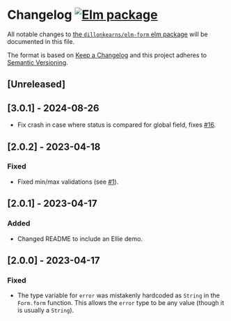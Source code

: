 # Changelog [![Elm package](https://img.shields.io/elm-package/v/dillonkearns/elm-form.svg)](https://package.elm-lang.org/packages/dillonkearns/elm-form/latest/)

All notable changes to
[the `dillonkearns/elm-form` elm package](http://package.elm-lang.org/packages/dillonkearns/elm-form/latest)
will be documented in this file.

The format is based on [Keep a Changelog](http://keepachangelog.com/en/1.0.0/)
and this project adheres to
[Semantic Versioning](http://semver.org/spec/v2.0.0.html).

## [Unreleased]

## [3.0.1] - 2024-08-26

- Fix crash in case where status is compared for global field, fixes [#16](https://github.com/dillonkearns/elm-form/issues/16).

## [2.0.2] - 2023-04-18

### Fixed

- Fixed min/max validations (see [#1](https://github.com/dillonkearns/elm-form/issues/1)).

## [2.0.1] - 2023-04-17

### Added

- Changed README to include an Ellie demo.

## [2.0.0] - 2023-04-17

### Fixed

- The type variable for `error` was mistakenly hardcoded as `String` in the `Form.form` function. This allows the `error` type to be any value (though it is usually a `String`).
